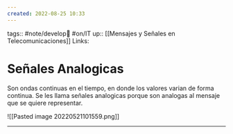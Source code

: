 ```yaml
---
created: 2022-08-25 10:33
---
```

tags::  #note/develop🍃  #on/IT 
up:: [[Mensajes y Señales en Telecomunicaciones]]
Links: 
# Señales Analogicas
Son ondas continuas en el tiempo, en donde los valores varian de forma continua. Se les llama señales analogicas porque son analogas al mensaje que se quiere representar.

![[Pasted image 20220521101559.png]]

___

